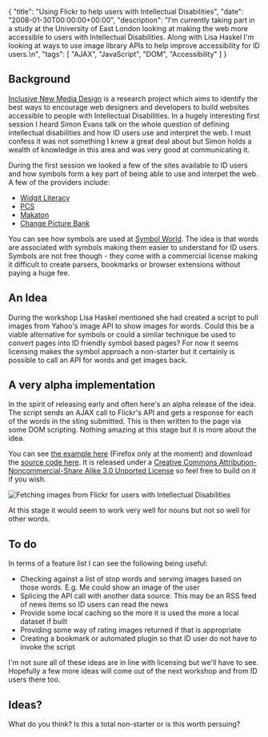 {
  "title": "Using Flickr to help users with Intellectual Disabilities",
  "date": "2008-01-30T00:00:00+00:00",
  "description": "I'm currently taking part in a study at the University of East London looking at making the web more accessible to users with Intellectual Disabilities. Along with Lisa Haskel I'm looking at ways to use image library APIs to help improve accessibility for ID users.\n",
  "tags": [
    "AJAX",
    "JavaScript",
    "DOM",
    "Accessibility"
  ]
}

## Background

[Inclusive New Media Design][1] is a research project which aims to identify the best ways to encourage web designers and developers to build websites accessible to people with Intellectual Disabilities. In a hugely interesting first session I heard Simon Evans talk on the whole question of defining intellectual disabilities and how ID users use and interpret the web. I must confess it was not something I knew a great deal about but Simon holds a wealth of knowledge in this area and was very good at communicating it. 

During the first session we looked a few of the sites available to ID users and how symbols form a key part of being able to use and interpet the web. A few of the providers include:

*   [Widgit Literacy][2]
*   [PCS][3]
*   [Makaton][4]
*   [Change Picture Bank][5]

You can see how symbols are used at [Symbol World][6]. The idea is that words are associated with symbols making them easier to understand for ID users. Symbols are not free though - they come with a commercial license making it difficult to create parsers, bookmarks or browser extensions without paying a huge fee.

## An Idea

During the workshop Lisa Haskel mentioned she had created a script to pull images from Yahoo's image API to show images for words. Could this be a viable alternative for symbols or could a simliar technique be used to convert pages into ID friendly symbol based pages? For now it seems licensing makes the symbol approach a non-starter but it certainly is possible to call an API for words and get images back.

## A very alpha implementation

In the spirit of releasing early and often here's an alpha release of the idea. The script sends an AJAX call to Flickr's API and gets a response for each of the words in the sting submitted. This is then written to the page via some DOM scripting. Nothing amazing at this stage but it is more about the idea. 

You can see [the example here][7] (Firefox only at the moment) and download the [source code here][8]. It is released under a [Creative Commons Attribution-Noncommercial-Share Alike 3.0 Unported License][9] so feel free to build on it if you wish.

![Fetching images from Flickr for users with Intellectual Disabilities][10] 

At this stage it would seem to work very well for nouns but not so well for other words.

## To do

In terms of a feature list I can see the following being useful:

*   Checking against a list of stop words and serving images based on those words. E.g. Me could show an image of the user
*   Splicing the API call with another data source. This may be an RSS feed of news items so ID users can read the news
*   Provide some local caching so the more it is used the more a local dataset if built
*   Providing some way of rating images returned if that is appropriate
*   Creating a bookmark or automated plugin so that ID user do not have to invoke the script

I'm not sure all of these ideas are in line with licensing but we'll have to see. Hopefully a few more ideas will come out of the next workshop and from ID users there too.

## Ideas?

What do you think? Is this a total non-starter or is this worth persuing?

 [1]: http://www.inclusivenewmedia.org/
 [2]: http://www.widgit.com/symbols/index.htm
 [3]: http://www.mayer-johnson-symbols.com/
 [4]: http://www.makaton.org/
 [5]: http://www.changepeople.co.uk/
 [6]: http://www.symbolworld.org/
 [7]: https://shapeshed.com/examples/inmd/
 [8]: http://cdn.shapeshed.com/downloads/inmd_0.1.zip
 [9]: http://creativecommons.org/licenses/by-nc-sa/3.0/
 [10]: /images/articles/inmd_alpha.jpg
